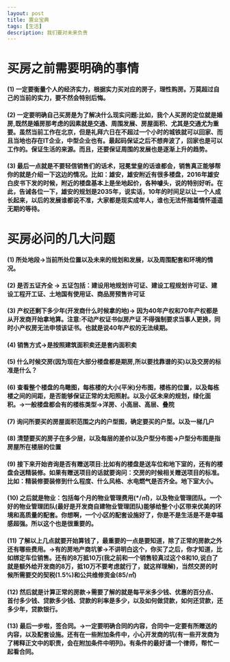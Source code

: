 ```yaml
---
layout: post
title: 置业宝典
tags: [生活] 
description: 我们要对未来负责
---
```

# 买房之前需要明确的事情
#### (1)  一定要衡量个人的经济实力，根据实力买对应的房子，理性购房。万莫超过自己的当前的实力，要不然会特别后悔。
#### (2)   一定要明确自己买房是为了解决什么现实问题:比如，我个人买房的定位就是婚房,既然是婚房那考虑的因素就是交通、周围发展、房屋面积、尤其是交通尤为重要。虽然当前工作在北京，但是礼拜六日在不超过一个小时的城铁就可以回家、而且当地也存在IT企业，中型企业也有。最起码保证之后不想奔波了，回家也是可以工作的。保证生活的来源。而且，还要保证周围的发展也是逐渐上升的趋势。
#### (3)  最后一点就是不要轻信销售们的话术，冠冕堂皇的话谁都会，销售真正能够帮你的就是介绍一下这边的情况。比如：雄安，雄安附近有很多楼盘，2016年雄安白皮书下发的时候，附近的楼盘基本上是坐地起价，各种噱头，说的特别好听。在此，告诫各位一下，雄安的规划是2035年，说实话，10年的时间足以让一个人成长起来，以后的发展谁都说不准，大家都是现实成年人，谁也无法怀揣着情怀遥遥无期的等待。
# 买房必问的几大问题
####  (1)   所处地段->当前所处位置以及未来的规划和发展，以及周围配套和环境的情况。
####  (2)   是否五证齐全 -> 五证包括：建设用地规划许可证、建设工程规划许可证、建设工程开工证、土地国有使用证、商品房预售许可证
####  (3) 产权还剩下多少年(开发商什么时候拿的地)-> 因为40年产权和70年产权都是从开发商开始拿地算。注意:不动产权证书似房产证 不得强制要求当事人更换，同时小产权房无法申领该证书。也就是说40年产权的无法续期。
####  (4) 销售方式->是按照建筑面积卖还是套内面积卖
####  (5) 什么时候交房(因为现在大部分楼盘都是期房,所以要找靠谱的买)以及交房的标准是什么？
####  (6) 查看整个楼盘的鸟瞰图，每栋楼的大小(平米)分布图，楼栋的位置，以及每栋楼之间的间距，是否能够保证正常的太阳照射。以及小区未来的规划，绿化面积。->一般楼盘都会有的楼栋类型->洋房、小高层、高层、叠院
####  (7) 询问所要买的房屋面积范围之内的户型图，确定要买的户型。以及一梯几户
####  (8) 清楚要买的房子在多少层，以及每层的差价以及户型分布图->户型分布图是指房屋所在楼层的位置
####  (9) 接下来开始咨询是否有赠送项目:比如有的楼盘是送车位和地下室的，还有的楼盘会送精装修。如果有赠送项目的话就要询问：交房的时候相关赠送项目的标准。比如：精装修要装修到什么程度、什么风格、水电燃气是否齐全。地下室大小。
####  (10) 之后就是物业：包括每个月的物业管理费用(*/㎡)，以及物业管理团队。一个好的物业管理团队(最好是开发商自建物业管理团队)能够给整个小区带来优美的环境和高质量的配套。你想啊，一个小区的配套设施好了，你是不是生活是不是幸福感超强。所以这个也是很重要的。
####  (11) 了解以上几点就要开始算钱了，最重要的一点是要知道，除了正常的房款之外还有哪些费用。->有的房地产商坑爹->不讲明白这个，你买了之后，你才知道，比如绑定车位销售。还有的8万抵10万(我之前和一个销售较真过这个8和10,说白了就是额外给开发商的8万，抵10万不要考虑就行了，就这样理解)，当然交房的时候所需要交的契税(1.5%)和公共维修资金(85/㎡)
####  (12) 然后就是计算正常的房款->需要了解的就是每平米多少钱、优惠的百分点、首付多少钱、贷款多少钱、贷款的利率是多少，以及如何做贷款，如何还贷款，还多少年，贷款银行。
####  (13) 最后一步啦，签合同。->一定要明确合同的内容，合同中一定要有所赠送的内容，以及配套设施。还有在一些附加条件中，小心开发商的坑(有一些开发商为了稀释正文中的职责，会在附加条件中明列)。有条件的最好请一个律师，帮忙一起看合同。